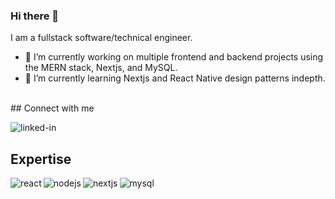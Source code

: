### Hi there 👋

I am a fullstack software/technical engineer.

- 🔭 I’m currently working on multiple frontend and backend projects using the MERN stack, Nextjs, and MySQL.
- 🌱 I’m currently learning Nextjs and React Native design patterns indepth.
<br>
## Connect with me

[<img align="left" alt="linked-in" src="https://img.shields.io/badge/linkedin-%230077B5.svg?&style=for-the-badge&logo=linkedin&logoColor=white" />](https://www.linkedin.com/in/jahmaul-holmes/)
<br>
## Expertise
<img align="left" alt="react" src="https://img.shields.io/badge/react%20-%2320232a.svg?&style=for-the-badge&logo=react&logoColor=%2361DAFB" />

<img align="left" alt="nodejs" src="https://img.shields.io/badge/node.js%20-%2343853D.svg?&style=for-the-badge&logo=node.js&logoColor=white" />

<img align="left" alt="nextjs" src="https://img.shields.io/badge/next.js%20-%231877F2.svg?&style=for-the-badge&logo=next.js&logoColor=white" />

<img align="left" alt="mysql" src="https://img.shields.io/badge/mysql%20-FE7A16.svg?&style=for-the-badge&logo=mysql&logoColor=white" />

